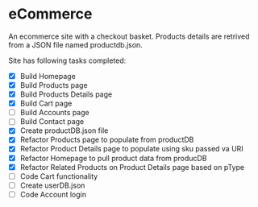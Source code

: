 # eCommerce
An ecommerce site with a checkout basket. Products details are retrived from a JSON file named productdb.json.

Site has following tasks completed:
- [x] Build Homepage
- [x] Build Products page
- [x] Build Products Details page
- [x] Build Cart page
- [ ] Build Accounts page
- [ ] Build Contact page
- [x] Create productDB.json file
- [x] Refactor Products page to populate from productDB
- [x] Refactor Product Details page to populate using sku passed va URI
- [x] Refactor Homepage to pull product data from producDB
- [x] Refactor Related Products on Product Details page based on pType
- [ ] Code Cart functionality
- [ ] Create userDB.json
- [ ] Code Account login